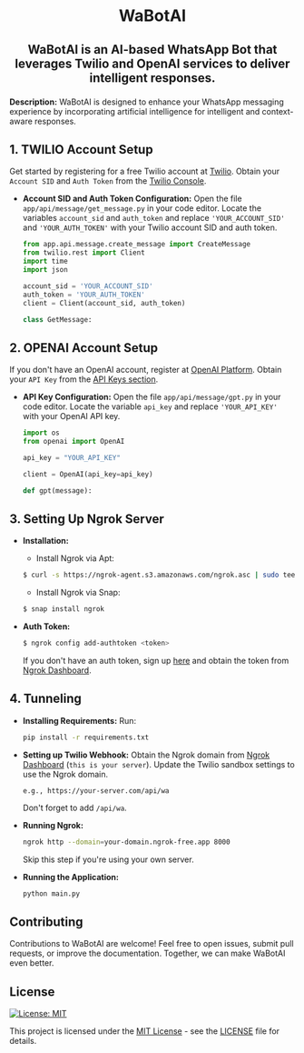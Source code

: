 # <p align="center">WaBotAI
## <p align="center">WaBotAI is an AI-based WhatsApp Bot that leverages Twilio and OpenAI services to deliver intelligent responses.

**Description:**
WaBotAI is designed to enhance your WhatsApp messaging experience by incorporating artificial intelligence for intelligent and context-aware responses.

## 1. TWILIO Account Setup

Get started by registering for a free Twilio account at [Twilio](https://www.twilio.com/try-twilio). Obtain your `Account SID` and `Auth Token` from the [Twilio Console](https://www.twilio.com/console).

* **Account SID and Auth Token Configuration:**
    Open the file `app/api/message/get_message.py` in your code editor.
    Locate the variables `account_sid` and `auth_token` and replace `'YOUR_ACCOUNT_SID'` and `'YOUR_AUTH_TOKEN'` with your Twilio account SID and auth token.

    ```python
    from app.api.message.create_message import CreateMessage
    from twilio.rest import Client
    import time
    import json

    account_sid = 'YOUR_ACCOUNT_SID'
    auth_token = 'YOUR_AUTH_TOKEN'
    client = Client(account_sid, auth_token)

    class GetMessage:
    ```

## 2. OPENAI Account Setup

If you don't have an OpenAI account, register at [OpenAI Platform](https://platform.openai.com/login?launch). Obtain your `API Key` from the [API Keys section](https://platform.openai.com/api-keys).

* **API Key Configuration:**
    Open the file `app/api/message/gpt.py` in your code editor.
    Locate the variable `api_key` and replace `'YOUR_API_KEY'` with your OpenAI API key.

    ```python
    import os
    from openai import OpenAI

    api_key = "YOUR_API_KEY"

    client = OpenAI(api_key=api_key)

    def gpt(message):
    ```

## 3. Setting Up Ngrok Server

* **Installation:**
    - Install Ngrok via Apt:

    ```bash
    $ curl -s https://ngrok-agent.s3.amazonaws.com/ngrok.asc | sudo tee /etc/apt/trusted.gpg.d/ngrok.asc >/dev/null && echo "deb https://ngrok-agent.s3.amazonaws.com buster main" | sudo tee /etc/apt/sources.list.d/ngrok.list && sudo apt update && sudo apt install ngrok
    ```

    - Install Ngrok via Snap:

    ```bash
    $ snap install ngrok
    ```

* **Auth Token:**
    ```bash
    $ ngrok config add-authtoken <token>
    ```
    If you don't have an auth token, sign up [here](https://dashboard.ngrok.com/signup) and obtain the token from [Ngrok Dashboard](https://dashboard.ngrok.com/api).

## 4. Tunneling

* **Installing Requirements:**
    Run:

    ```bash
    pip install -r requirements.txt
    ```

* **Setting up Twilio Webhook:**
    Obtain the Ngrok domain from [Ngrok Dashboard](https://dashboard.ngrok.com/cloud-edge/domains) (`this is your server`). Update the Twilio sandbox settings to use the Ngrok domain.

    ```plaintext
    e.g., https://your-server.com/api/wa
    ```
    Don't forget to add `/api/wa`.

* **Running Ngrok:**
    ```bash
    ngrok http --domain=your-domain.ngrok-free.app 8000
    ```
    Skip this step if you're using your own server.

* **Running the Application:**
    ```bash
    python main.py
    ```
## Contributing

Contributions to WaBotAI are welcome! Feel free to open issues, submit pull requests, or improve the documentation. Together, we can make WaBotAI even better.

## License

[![License: MIT](https://img.shields.io/badge/License-MIT-yellow.svg)](https://opensource.org/licenses/MIT)

This project is licensed under the [MIT License](https://opensource.org/licenses/MIT) - see the [LICENSE](LICENSE) file for details.
